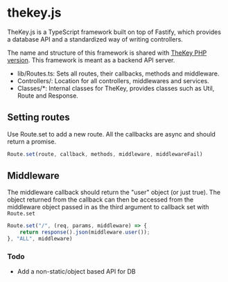 # thekey.js
TheKey.js is a TypeScript framework built on top of Fastify, which provides a database API and a standardized way of writing controllers.

The name and structure of this framework is shared with [TheKey PHP version](https://github.com/KieranHolroyd/TheKey). This framework is meant as a backend API server.

* lib/Routes.ts: Sets all routes, their callbacks, methods and middleware.
* Controllers/: Location for all controllers, middlewares and services.
* Classes/*: Internal classes for TheKey, provides classes such as Util, Route and Response.


## Setting routes

Use Route.set to add a new route. All the callbacks are async and should return a promise.

```javascript
Route.set(route, callback, methods, middleware, middlewareFail)
``` 


## Middleware

The middleware callback should return the "user" object (or just true). The object returned from the callback can then be accessed from the middleware object passed in as the third argument to callback set with `Route.set`
```javascript
Route.set("/", (req, params, middleware) => {
    return response().json(middleware.user());
}, "ALL", middleware)
``` 


### Todo
* Add a non-static/object based API for DB 

